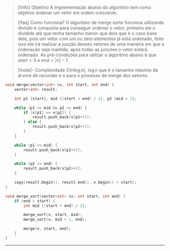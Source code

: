 > [!info] Objetivo
> A implementação abaixo do algoritmo tem como objetivo ordenar um vetor em ordem crescente.

> [!faq] Como funciona?
> O algoritmo de merge sorte funciona utilizando divisão e conquista para conseguir ordenar o vetor, primeiro ele o dividide até que tenha tamanho menor que dois que é o caso base dele, pois um vetor com um ou zero elementos já está ordenado, feito isso ele irá realizar a junção desses vetores de uma maneira em que a ordenação seja mantida, após todas as junções o vetor estará ordenado. As pré-condições para utilizar o algoritmo abaixo é que $start = 0$ e $end = |v| - 1$.

> [!note]- Complexidade
> $O(n \log n)$, $\log n$ que é o tamanho máximo da árvore de recursão e $n$ para o processo de merge dos vetores.

```cpp
void merge(vector<int> &v, int start, int end) {
    vector<int> result;

    int p1 {start}, mid {(start + end) / 2}, p2 {mid + 1};

    while (p1 <= mid && p2 <= end) {
        if (v[p1] <= v[p2]) {
            result.push_back(v[p1++]);
        } else {
            result.push_back(v[p2++]);
        }
    }

    while (p1 <= mid) {
        result.push_back(v[p1++]);
    }

    while (p2 <= end) {
        result.push_back(v[p2++]);
    }

    copy(result.begin(), result.end(), v.begin() + start);
}

void merge_sort(vector<int> &v, int start, int end) {
    if (end > start) {
        int mid {(start + end) / 2};

        merge_sort(v, start, mid);
        merge_sort(v, mid + 1, end);

        merge(v, start, end);
    }
}
```

---